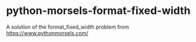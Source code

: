 # python-morsels-format-fixed-width
A solution of the format_fixed_width problem from https://www.pythonmorsels.com/
